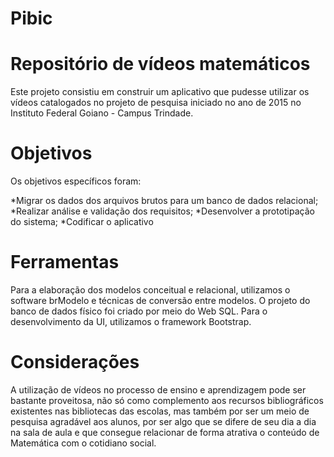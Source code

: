 # Pibic
# Repositório de vídeos matemáticos

  Este projeto consistiu em construir um aplicativo que pudesse utilizar os vídeos catalogados no projeto de pesquisa iniciado no ano de 2015 no Instituto Federal Goiano - Campus Trindade.

# Objetivos

  Os objetivos específicos foram:
  
  *Migrar os dados dos arquivos brutos para um banco de dados relacional;
  *Realizar análise e validação dos requisitos;
  *Desenvolver a prototipação do sistema;
  *Codificar o aplicativo
  
# Ferramentas

  Para a elaboração dos modelos conceitual e relacional, utilizamos o software brModelo e técnicas de conversão entre modelos. O projeto do banco de dados físico foi criado por meio do Web SQL. Para o desenvolvimento da UI, utilizamos o framework Bootstrap.

# Considerações

  A utilização de vídeos no processo de ensino e aprendizagem pode ser bastante proveitosa, não só como complemento aos recursos bibliográficos existentes nas bibliotecas das escolas, mas também por ser um meio de pesquisa agradável aos alunos, por ser algo que se difere de seu dia a dia na sala de aula e que consegue relacionar de forma atrativa o conteúdo de Matemática com o cotidiano social.
